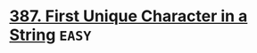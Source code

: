 # [387. First Unique Character in a String](https://leetcode.com/problems/first-unique-character-in-a-string/description/) `EASY`

